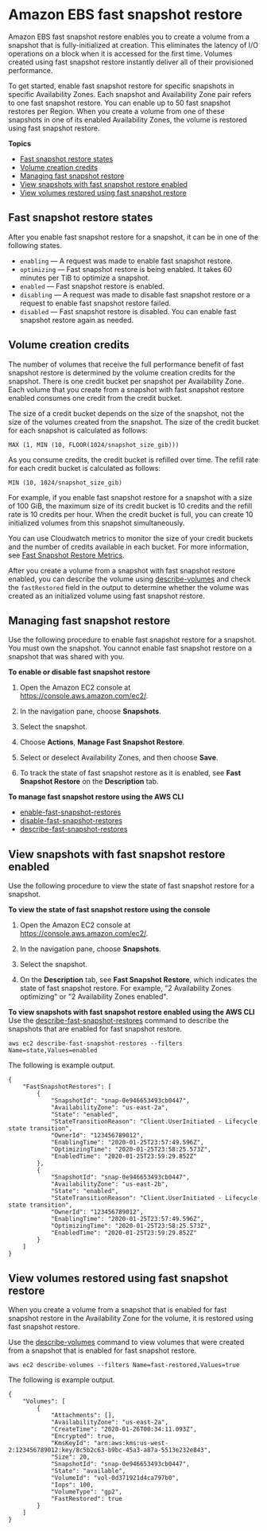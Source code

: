 # Amazon EBS fast snapshot restore<a name="ebs-fast-snapshot-restore"></a>

Amazon EBS fast snapshot restore enables you to create a volume from a snapshot that is fully\-initialized at creation\. This eliminates the latency of I/O operations on a block when it is accessed for the first time\. Volumes created using fast snapshot restore instantly deliver all of their provisioned performance\.

To get started, enable fast snapshot restore for specific snapshots in specific Availability Zones\. Each snapshot and Availability Zone pair refers to one fast snapshot restore\. You can enable up to 50 fast snapshot restores per Region\. When you create a volume from one of these snapshots in one of its enabled Availability Zones, the volume is restored using fast snapshot restore\.

**Topics**
+ [Fast snapshot restore states](#fsr-states)
+ [Volume creation credits](#volume-creation-credits)
+ [Managing fast snapshot restore](#manage-fsr)
+ [View snapshots with fast snapshot restore enabled](#view-fsr-enabled-snapshots)
+ [View volumes restored using fast snapshot restore](#view-fast-restored-volumes)

## Fast snapshot restore states<a name="fsr-states"></a>

After you enable fast snapshot restore for a snapshot, it can be in one of the following states\.
+ `enabling` — A request was made to enable fast snapshot restore\.
+ `optimizing` — Fast snapshot restore is being enabled\. It takes 60 minutes per TiB to optimize a snapshot\.
+ `enabled` — Fast snapshot restore is enabled\.
+ `disabling` — A request was made to disable fast snapshot restore or a request to enable fast snapshot restore failed\.
+ `disabled` — Fast snapshot restore is disabled\. You can enable fast snapshot restore again as needed\.

## Volume creation credits<a name="volume-creation-credits"></a>

The number of volumes that receive the full performance benefit of fast snapshot restore is determined by the volume creation credits for the snapshot\. There is one credit bucket per snapshot per Availability Zone\. Each volume that you create from a snapshot with fast snapshot restore enabled consumes one credit from the credit bucket\.

The size of a credit bucket depends on the size of the snapshot, not the size of the volumes created from the snapshot\. The size of the credit bucket for each snapshot is calculated as follows:

```
MAX (1, MIN (10, FLOOR(1024/snapshot_size_gib)))
```

As you consume credits, the credit bucket is refilled over time\. The refill rate for each credit bucket is calculated as follows:

```
MIN (10, 1024/snapshot_size_gib)
```

For example, if you enable fast snapshot restore for a snapshot with a size of 100 GiB, the maximum size of its credit bucket is 10 credits and the refill rate is 10 credits per hour\. When the credit bucket is full, you can create 10 initialized volumes from this snapshot simultaneously\.

You can use Cloudwatch metrics to monitor the size of your credit buckets and the number of credits available in each bucket\. For more information, see [Fast Snapshot Restore Metrics](using_cloudwatch_ebs.md#fast-snapshot-restore-metrics)\.

After you create a volume from a snapshot with fast snapshot restore enabled, you can describe the volume using [describe\-volumes](https://docs.aws.amazon.com/cli/latest/reference/ec2/describe-volumes.html) and check the `fastRestored` field in the output to determine whether the volume was created as an initialized volume using fast snapshot restore\.

## Managing fast snapshot restore<a name="manage-fsr"></a>

Use the following procedure to enable fast snapshot restore for a snapshot\. You must own the snapshot\. You cannot enable fast snapshot restore on a snapshot that was shared with you\.

**To enable or disable fast snapshot restore**

1. Open the Amazon EC2 console at [https://console\.aws\.amazon\.com/ec2/](https://console.aws.amazon.com/ec2/)\.

1. In the navigation pane, choose **Snapshots**\.

1. Select the snapshot\.

1. Choose **Actions**, **Manage Fast Snapshot Restore**\.

1. Select or deselect Availability Zones, and then choose **Save**\.

1. To track the state of fast snapshot restore as it is enabled, see **Fast Snapshot Restore** on the **Description** tab\.

**To manage fast snapshot restore using the AWS CLI**
+ [enable\-fast\-snapshot\-restores](https://docs.aws.amazon.com/cli/latest/reference/ec2/enable-fast-snapshot-restores.html)
+ [disable\-fast\-snapshot\-restores](https://docs.aws.amazon.com/cli/latest/reference/ec2/disable-fast-snapshot-restores.html)
+ [describe\-fast\-snapshot\-restores](https://docs.aws.amazon.com/cli/latest/reference/ec2/describe-fast-snapshot-restores.html)

## View snapshots with fast snapshot restore enabled<a name="view-fsr-enabled-snapshots"></a>

Use the following procedure to view the state of fast snapshot restore for a snapshot\.

**To view the state of fast snapshot restore using the console**

1. Open the Amazon EC2 console at [https://console\.aws\.amazon\.com/ec2/](https://console.aws.amazon.com/ec2/)\.

1. In the navigation pane, choose **Snapshots**\.

1. Select the snapshot\.

1. On the **Description** tab, see **Fast Snapshot Restore**, which indicates the state of fast snapshot restore\. For example, "2 Availability Zones optimizing" or "2 Availability Zones enabled"\.

**To view snapshots with fast snapshot restore enabled using the AWS CLI**  
Use the [describe\-fast\-snapshot\-restores](https://docs.aws.amazon.com/cli/latest/reference/ec2/describe-fast-snapshot-restores.html) command to describe the snapshots that are enabled for fast snapshot restore\.

```
aws ec2 describe-fast-snapshot-restores --filters Name=state,Values=enabled
```

The following is example output\.

```
{
    "FastSnapshotRestores": [
        {
            "SnapshotId": "snap-0e946653493cb0447",
            "AvailabilityZone": "us-east-2a",
            "State": "enabled",
            "StateTransitionReason": "Client.UserInitiated - Lifecycle state transition",
            "OwnerId": "123456789012",
            "EnablingTime": "2020-01-25T23:57:49.596Z",
            "OptimizingTime": "2020-01-25T23:58:25.573Z",
            "EnabledTime": "2020-01-25T23:59:29.852Z"
        },
        {
            "SnapshotId": "snap-0e946653493cb0447",
            "AvailabilityZone": "us-east-2b",
            "State": "enabled",
            "StateTransitionReason": "Client.UserInitiated - Lifecycle state transition",
            "OwnerId": "123456789012",
            "EnablingTime": "2020-01-25T23:57:49.596Z",
            "OptimizingTime": "2020-01-25T23:58:25.573Z",
            "EnabledTime": "2020-01-25T23:59:29.852Z"
        }
    ]
}
```

## View volumes restored using fast snapshot restore<a name="view-fast-restored-volumes"></a>

When you create a volume from a snapshot that is enabled for fast snapshot restore in the Availability Zone for the volume, it is restored using fast snapshot restore\.

Use the [describe\-volumes](https://docs.aws.amazon.com/cli/latest/reference/ec2/describe-volumes.html) command to view volumes that were created from a snapshot that is enabled for fast snapshot restore\.

```
aws ec2 describe-volumes --filters Name=fast-restored,Values=true
```

The following is example output\.

```
{
    "Volumes": [
        {
            "Attachments": [],
            "AvailabilityZone": "us-east-2a",
            "CreateTime": "2020-01-26T00:34:11.093Z",
            "Encrypted": true,
            "KmsKeyId": "arn:aws:kms:us-west-2:123456789012:key/8c5b2c63-b9bc-45a3-a87a-5513e232e843",
            "Size": 20,
            "SnapshotId": "snap-0e946653493cb0447",
            "State": "available",
            "VolumeId": "vol-0d371921d4ca797b0",
            "Iops": 100,
            "VolumeType": "gp2",
            "FastRestored": true
        }
    ]
}
```